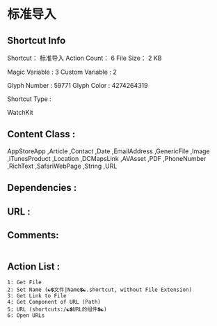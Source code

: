 # 标准导入

## Shortcut Info

Shortcut：	标准导入
Action Count：	6
File Size：	2 KB

Magic  Variable : 3
Custom Variable : 2

Glyph Number : 59771
Glyph  Color : 4274264319

Shortcut Type : 

WatchKit

## Content Class : 

AppStoreApp ,Article ,Contact ,Date ,EmailAddress ,GenericFile ,Image ,iTunesProduct ,Location ,DCMapsLink ,AVAsset ,PDF ,PhoneNumber ,RichText ,SafariWebPage ,String ,URL 

## Dependencies :



## URL :



## Comments:

```text

```

## Action List : 

```text
1: Get File
2: Set Name (☯️💲文件|Name💲☯️.shortcut, without File Extension)
3: Get Link to File
4: Get Component of URL (Path)
5: URL (shortcuts:/☯️💲URL的组件💲☯️)
6: Open URLs
```


